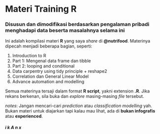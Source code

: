 # Materi Training R
### Disusun dan dimodifikasi berdasarkan pengalaman pribadi menghadapi data beserta masalahnya selama ini

Ini adalah kompilasi materi __R__ yang saya _share_ di __@nutrifood__. Materinya dipecah menjadi beberapa bagian, seperti:
1. Introduction to R
2. Part 1: Mengenal data frame dan tibble
3. Part 2: looping and conditional
4. Data carpentry using tidy principle + reshape2
5. Correlation dan General Linear Model
6. Advance automation and modelling

Semua materinya tersaji dalam format __R script__, yakni extension __.R__. Jika rekans berkenan, sila buka dan _explore_ masing-masing _file_ tersebut.

_notes_: Jangan mencari-cari _prediction_ atau _classification modelling_ yah. Bukan materi untuk diajarkan tapi kalau mau lihat, ada di __bukan infografis__ atau __experienced__.

###### __i k A n x__
